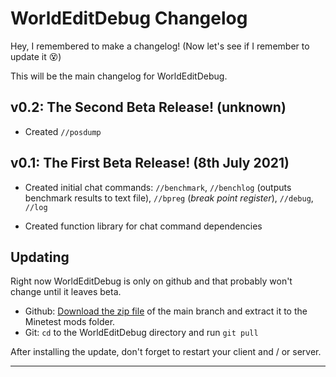 # WorldEditDebug Changelog
Hey, I remembered to make a changelog! (Now let's see if I remember to update it :dizzy_face:)

This will be the main changelog for WorldEditDebug.

## v0.2: The Second Beta Release! (unknown)

 - Created `//posdump`

## v0.1: The First Beta Release! (8th July 2021)

 - Created initial chat commands: `//benchmark`, `//benchlog` (outputs benchmark results to text file), `//bpreg` (_break point register_), `//debug`, `//log`
 
 - Created function library for chat command dependencies


## Updating

Right now WorldEditDebug is only on github and that probably won't change until it leaves beta.

 - Github: [Download the zip file](https://github.com/VorTechnix/Minetest-WorldEditDebug/archive/refs/heads/main.zip) of the main branch and extract it to the Minetest mods folder.
 - Git: `cd` to the WorldEditDebug directory and run `git pull`

After installing the update, don't forget to restart your client and / or server.


--------
